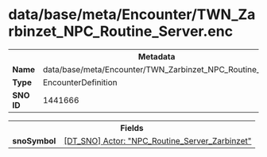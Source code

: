 <h1>data/base/meta/Encounter/TWN_Zarbinzet_NPC_Routine_Server.enc</h1><table><tr><th colspan="100%">Metadata</th></tr><tr><td><b>Name</b></td><td>data/base/meta/Encounter/TWN_Zarbinzet_NPC_Routine_Server.enc</td></tr><tr><td><b>Type</b></td><td>EncounterDefinition</td></tr><tr><td><b>SNO ID</b></td><td>1441666</td></tr></table>

<table><tr><th colspan="100%">Fields</th></tr><tr><td><b>snoSymbol</b></td><td><a href="..\Actor\NPC_Routine_Server_Zarbinzet.acr">[DT_SNO] Actor: "NPC_Routine_Server_Zarbinzet"</a></td></tr></table>

